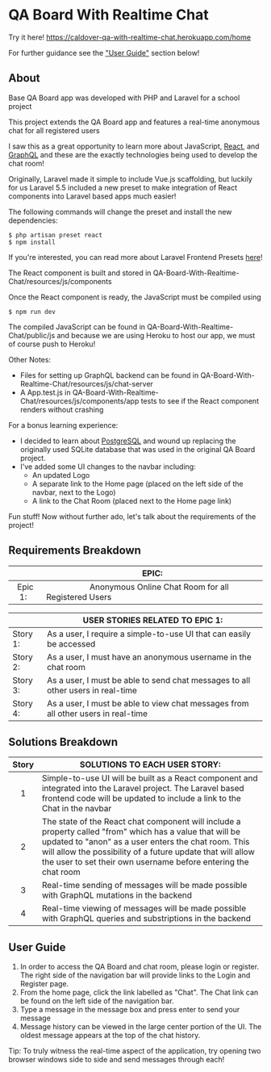# QA Board With Realtime Chat

Try it here! https://caldover-qa-with-realtime-chat.herokuapp.com/home

For further guidance see the ["User Guide"](https://github.com/caldover/QA-Board-With-Realtime-Chat/tree/master#user-guide) section below!

## About
Base QA Board app was developed with PHP and Laravel for a school project

This project extends the QA Board app and features a real-time anonymous chat for all registered users

I saw this as a great opportunity to learn more about JavaScript, [React](https://reactjs.org/), and [GraphQL](https://graphql.org/) and these are the exactly technologies being used to develop the chat room!

Originally, Laravel made it simple to include Vue.js scaffolding, but luckily for us Laravel 5.5 included a new preset to make integration of React components into Laravel based apps much easier!

The following commands will change the preset and install the new dependencies:
```
$ php artisan preset react
$ npm install
```

If you're interested, you can read more about Laravel Frontend Presets [here](https://laravel-news.com/frontend-presets)!

The React component is built and stored in QA-Board-With-Realtime-Chat/resources/js/components

Once the React component is ready, the JavaScript must be compiled using
```
$ npm run dev
```

The compiled JavaScript can be found in QA-Board-With-Realtime-Chat/public/js and because we are using Heroku to host our app, we must of course push to Heroku!

Other Notes:
* Files for setting up GraphQL backend can be found in QA-Board-With-Realtime-Chat/resources/js/chat-server
* A App.test.js in QA-Board-With-Realtime-Chat/resources/js/components/app tests to see if the React component renders without crashing

For a bonus learning experience:
* I decided to learn about [PostgreSQL](https://www.postgresql.org/) and wound up replacing the originally used SQLite database that was used in the original QA Board project.
* I've added some UI changes to the navbar including:
  * An updated Logo
  * A separate link to the Home page (placed on the left side of the navbar, next to the Logo)
  * A link to the Chat Room (placed next to the Home page link)

Fun stuff! Now without further ado, let's talk about the requirements of the project!

## Requirements Breakdown

|   | EPIC:                                                                                                                     |
| :-: | ----------- |
| Epic 1:&nbsp;&nbsp;| &nbsp; &nbsp; &nbsp; &nbsp; &nbsp; &nbsp; &nbsp; &nbsp; &nbsp; &nbsp; Anonymous Online Chat Room for all Registered Users &nbsp; &nbsp; &nbsp; &nbsp; &nbsp; &nbsp; &nbsp; &nbsp; &nbsp; &nbsp; |

|   | USER STORIES RELATED TO EPIC 1: |
| - | ----------- |
| Story 1: | As a user, I require a simple-to-use UI that can easily be accessed |
| Story 2: | As a user, I must have an anonymous username in the chat room |
| Story 3: | As a user, I must be able to send chat messages to all other users in real-time |
| Story 4: | As a user, I must be able to view chat messages from all other users in real-time  |

## Solutions Breakdown

| Story | SOLUTIONS TO EACH USER STORY: |
| :-: | ----------- |
| 1 | Simple-to-use UI will be built as a React component and integrated into the Laravel project. The Laravel based frontend code will be updated to include a link to the Chat in the navbar |
| 2 | The state of the React chat component will include a property called "from" which has a value that will be updated to "anon" as a user enters the chat room. This will allow the possibility of a future update that will allow the user to set their own username before entering the chat room  |
| 3 | Real-time sending of messages will be made possible with GraphQL mutations in the backend |
| 4 | Real-time viewing of messages will be made possible with GraphQL queries and substriptions in the backend |

## User Guide

1. In order to access the QA Board and chat room, please login or register. The right side of the navigation bar will provide links to the Login and Register page.
2. From the home page, click the link labelled as "Chat". The Chat link can be found on the left side of the navigation bar.
3. Type a message in the message box and press enter to send your message
4. Message history can be viewed in the large center portion of the UI. The oldest message appears at the top of the chat history.

Tip: To truly witness the real-time aspect of the application, try opening two browser windows side to side and send messages through each!
